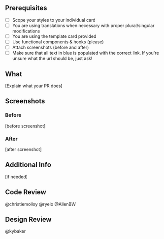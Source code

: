 ## Prerequisites

- [ ] Scope your styles to your individual card
- [ ] You are using translations when necessary with proper plural/singular modifications
- [ ] You are using the template card provided
- [ ] Use functional components & hooks (please)
- [ ] Attach screenshots (before and after)
- [ ] Make sure that all text in blue is populated with the correct link. If you're unsure what the url should be, just ask!

## What

[Explain what your PR does]

## Screenshots

### Before
[before screenshot]

### After
[after screenshot]

## Additional Info
[if needed]

## Code Review
@christiemolloy @ryelo @AllenBW

## Design Review
@kybaker
